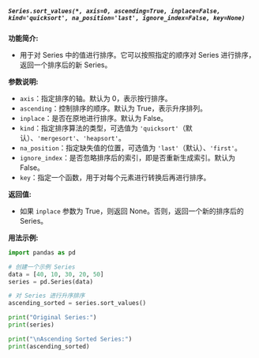 ##### `Series.sort_values(*, axis=0, ascending=True, inplace=False, kind='quicksort', na_position='last', ignore_index=False, key=None)`
**功能简介:**
- 用于对 Series 中的值进行排序。它可以按照指定的顺序对 Series 进行排序，返回一个排序后的新 Series。

**参数说明:**
- `axis`：指定排序的轴。默认为 0，表示按行排序。
- `ascending`：控制排序的顺序。默认为 True，表示升序排列。
- `inplace`：是否在原地进行排序。默认为 False。
- `kind`：指定排序算法的类型，可选值为 `'quicksort'`（默认）、`'mergesort'`、`'heapsort'`。
- `na_position`：指定缺失值的位置，可选值为 `'last'`（默认）、`'first'`。
- `ignore_index`：是否忽略排序后的索引，即是否重新生成索引。默认为 False。
- `key`：指定一个函数，用于对每个元素进行转换后再进行排序。

**返回值:**
- 如果 `inplace` 参数为 True，则返回 None。否则，返回一个新的排序后的 Series。

**用法示例:**
```python
import pandas as pd

# 创建一个示例 Series
data = [40, 10, 30, 20, 50]
series = pd.Series(data)

# 对 Series 进行升序排序
ascending_sorted = series.sort_values()

print("Original Series:")
print(series)

print("\nAscending Sorted Series:")
print(ascending_sorted)
```

